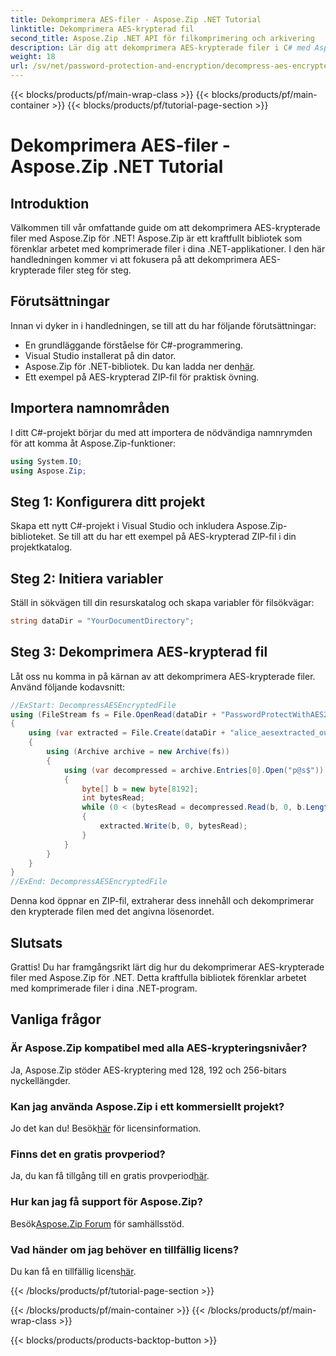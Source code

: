 ```yaml
---
title: Dekomprimera AES-filer - Aspose.Zip .NET Tutorial
linktitle: Dekomprimera AES-krypterad fil
second_title: Aspose.Zip .NET API för filkomprimering och arkivering
description: Lär dig att dekomprimera AES-krypterade filer i C# med Aspose.Zip för .NET. Följ vår steg-för-steg-guide för effektiv filhantering.
weight: 18
url: /sv/net/password-protection-and-encryption/decompress-aes-encrypted-file/
---
```


{{< blocks/products/pf/main-wrap-class >}}
{{< blocks/products/pf/main-container >}}
{{< blocks/products/pf/tutorial-page-section >}}

# Dekomprimera AES-filer - Aspose.Zip .NET Tutorial


## Introduktion

Välkommen till vår omfattande guide om att dekomprimera AES-krypterade filer med Aspose.Zip för .NET! Aspose.Zip är ett kraftfullt bibliotek som förenklar arbetet med komprimerade filer i dina .NET-applikationer. I den här handledningen kommer vi att fokusera på att dekomprimera AES-krypterade filer steg för steg.

## Förutsättningar

Innan vi dyker in i handledningen, se till att du har följande förutsättningar:

- En grundläggande förståelse för C#-programmering.
- Visual Studio installerat på din dator.
-  Aspose.Zip för .NET-bibliotek. Du kan ladda ner den[här](https://releases.aspose.com/zip/net/).
- Ett exempel på AES-krypterad ZIP-fil för praktisk övning.

## Importera namnområden

I ditt C#-projekt börjar du med att importera de nödvändiga namnrymden för att komma åt Aspose.Zip-funktioner:

```csharp
using System.IO;
using Aspose.Zip;
```

## Steg 1: Konfigurera ditt projekt

Skapa ett nytt C#-projekt i Visual Studio och inkludera Aspose.Zip-biblioteket. Se till att du har ett exempel på AES-krypterad ZIP-fil i din projektkatalog.

## Steg 2: Initiera variabler

Ställ in sökvägen till din resurskatalog och skapa variabler för filsökvägar:

```csharp
string dataDir = "YourDocumentDirectory";
```

## Steg 3: Dekomprimera AES-krypterad fil

Låt oss nu komma in på kärnan av att dekomprimera AES-krypterade filer. Använd följande kodavsnitt:

```csharp
//ExStart: DecompressAESEncryptedFile
using (FileStream fs = File.OpenRead(dataDir + "PasswordProtectWithAES256_out.zip"))
{
    using (var extracted = File.Create(dataDir + "alice_aesextracted_out.txt"))
    {
        using (Archive archive = new Archive(fs))
        {
            using (var decompressed = archive.Entries[0].Open("p@s$"))
            {
                byte[] b = new byte[8192];
                int bytesRead;
                while (0 < (bytesRead = decompressed.Read(b, 0, b.Length)))
                {
                    extracted.Write(b, 0, bytesRead);
                }
            }
        }
    }
}
//ExEnd: DecompressAESEncryptedFile
```

Denna kod öppnar en ZIP-fil, extraherar dess innehåll och dekomprimerar den krypterade filen med det angivna lösenordet.

## Slutsats

Grattis! Du har framgångsrikt lärt dig hur du dekomprimerar AES-krypterade filer med Aspose.Zip för .NET. Detta kraftfulla bibliotek förenklar arbetet med komprimerade filer i dina .NET-program.

## Vanliga frågor

### Är Aspose.Zip kompatibel med alla AES-krypteringsnivåer?
Ja, Aspose.Zip stöder AES-kryptering med 128, 192 och 256-bitars nyckellängder.

### Kan jag använda Aspose.Zip i ett kommersiellt projekt?
 Jo det kan du! Besök[här](https://purchase.aspose.com/buy) för licensinformation.

### Finns det en gratis provperiod?
 Ja, du kan få tillgång till en gratis provperiod[här](https://releases.aspose.com/).

### Hur kan jag få support för Aspose.Zip?
 Besök[Aspose.Zip Forum](https://forum.aspose.com/c/zip/37) för samhällsstöd.

### Vad händer om jag behöver en tillfällig licens?
 Du kan få en tillfällig licens[här](https://purchase.aspose.com/temporary-license/).


{{< /blocks/products/pf/tutorial-page-section >}}

{{< /blocks/products/pf/main-container >}}
{{< /blocks/products/pf/main-wrap-class >}}

{{< blocks/products/products-backtop-button >}}
